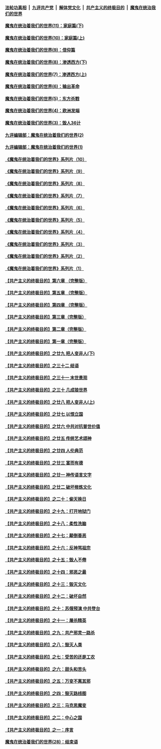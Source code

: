 

####  [法轮功真相](../../../../basic/blob/master/README.md?t=09271302) &nbsp;|&nbsp; [九评共产党](../../../../9ping.md/blob/master/README.md?t=09271302) &nbsp;|&nbsp; [解体党文化](../../../../jtdwh.md/blob/master/README.md?t=09271302)  &nbsp;|&nbsp; [共产主义的终极目的](../../../../gczydzjmd.md/blob/master/README.md?t=09271302) &nbsp;|&nbsp; [魔鬼在统治我们的世界](../../../../mgztzwmdsj.md/blob/master/README.md?t=09271302) 

#### [魔鬼在统治着我们的世界(11)：家庭篇(下)](../pages/nsc422/n10440961.md?t=09271302) 

#### [魔鬼在统治着我们的世界(10)：家庭篇(上)](../pages/nsc422/n10435448.md?t=09271302) 

#### [魔鬼在统治着我们的世界(9)：信仰篇](../pages/nsc422/n10432159.md?t=09271302) 

#### [魔鬼在统治着我们的世界(8)：渗透西方(下)](../pages/nsc422/n10429603.md?t=09271302) 

#### [魔鬼在统治着我们的世界(7)：渗透西方(上)](../pages/nsc422/n10426013.md?t=09271302) 

#### [魔鬼在统治着我们的世界(6)：输出革命](../pages/nsc422/n10421536.md?t=09271302) 

#### [魔鬼在统治着我们的世界(5)：东方杀戮](../pages/nsc422/n10417707.md?t=09271302) 

#### [魔鬼在统治着我们的世界(4)：欧洲发端](../pages/nsc422/n10414890.md?t=09271302) 

#### [魔鬼在统治着我们的世界(3)：毁人36计](../pages/nsc422/n10411583.md?t=09271302) 

#### [九评编辑部：魔鬼在统治着我们的世界(2)](../pages/nsc422/n10410036.md?t=09271302) 

#### [九评编辑部：魔鬼在统治着我们的世界(1)](../pages/nsc422/n10406825.md?t=09271302) 

#### [《魔鬼在统治着我们的世界》系列片（10）](../pages/nsc422/n12292670.md?t=09271302) 

#### [《魔鬼在统治着我们的世界》系列片（9）](../pages/nsc422/n12290859.md?t=09271302) 

#### [《魔鬼在统治着我们的世界》系列片（8）](../pages/nsc422/n12287445.md?t=09271302) 

#### [《魔鬼在统治着我们的世界》系列片（7）](../pages/nsc422/n12283425.md?t=09271302) 

#### [《魔鬼在统治着我们的世界》系列片（6）](../pages/nsc422/n12282314.md?t=09271302) 

#### [《魔鬼在统治着我们的世界》系列片（5）](../pages/nsc422/n12281419.md?t=09271302) 

#### [《魔鬼在统治着我们的世界》系列片（4）](../pages/nsc422/n12274024.md?t=09271302) 

#### [《魔鬼在统治着我们的世界》系列片（3）](../pages/nsc422/n12271322.md?t=09271302) 

#### [《魔鬼在统治着我们的世界》系列片（2）](../pages/nsc422/n12269049.md?t=09271302) 

#### [《魔鬼在统治着我们的世界》系列片（1）](../pages/nsc422/n12267575.md?t=09271302) 

#### [【共产主义的终极目的】第六章 （完整版）](../pages/nsc422/n11428913.md?t=09271302) 

#### [【共产主义的终极目的】第五章 （完整版）](../pages/nsc422/n11428912.md?t=09271302) 

#### [【共产主义的终极目的】第四章 （完整版）](../pages/nsc422/n11428907.md?t=09271302) 

#### [【共产主义的终极目的】第三章（完整版）](../pages/nsc422/n11428848.md?t=09271302) 

#### [【共产主义的终极目的】第二章（完整版）](../pages/nsc422/n11428831.md?t=09271302) 

#### [【共产主义的终极目的】第一章（完整版）](../pages/nsc422/n11417651.md?t=09271302) 

#### [【共产主义的终极目的】之廿九 把人变非人(下)](../pages/nsc422/n11344140.md?t=09271302) 

#### [【共产主义的终极目的】之三十二 结语](../pages/nsc422/n11360535.md?t=09271302) 

#### [【共产主义的终极目的】之三十一 末世景观](../pages/nsc422/n11351129.md?t=09271302) 

#### [【共产主义的终极目的】之三十 几成狼世界](../pages/nsc422/n11348280.md?t=09271302) 

#### [【共产主义的终极目的】之廿八 把人变非人(上)](../pages/nsc422/n11340492.md?t=09271302) 

#### [【共产主义的终极目的】之廿七 以恨立国](../pages/nsc422/n11336944.md?t=09271302) 

#### [【共产主义的终极目的】之廿六 中共对抗普世价值](../pages/nsc422/n11324785.md?t=09271302) 

#### [【共产主义的终极目的】之廿五 传统艺术颂神](../pages/nsc422/n11296396.md?t=09271302) 

#### [【共产主义的终极目的】之廿四 人伦典范](../pages/nsc422/n11296397.md?t=09271302) 

#### [【共产主义的终极目的】之廿三 富而有德](../pages/nsc422/n11283598.md?t=09271302) 

#### [【共产主义的终极目的】之廿一 神传语言文字](../pages/nsc422/n11263265.md?t=09271302) 

#### [【共产主义的终极目的】之廿二 破坏修炼文化](../pages/nsc422/n11245728.md?t=09271302) 

#### [【共产主义的终极目的】之二十：偷天换日](../pages/nsc422/n11238846.md?t=09271302) 

#### [【共产主义的终极目的】之十九：打开地狱门](../pages/nsc422/n11206376.md?t=09271302) 

#### [【共产主义的终极目的】之十八：柔性洗脑](../pages/nsc422/n11199994.md?t=09271302) 

#### [【共产主义的终极目的】之十七：颠倒善恶](../pages/nsc422/n11179782.md?t=09271302) 

#### [【共产主义的终极目的】之十六：反神骂祖宗](../pages/nsc422/n11166798.md?t=09271302) 

#### [【共产主义的终极目的】之十五：毁人不倦](../pages/nsc422/n11166792.md?t=09271302) 

#### [【共产主义的终极目的】之十四：邪恶之最](../pages/nsc422/n11150249.md?t=09271302) 

#### [【共产主义的终极目的】之十三：毁灭文化](../pages/nsc422/n11135227.md?t=09271302) 

#### [【共产主义的终极目的】之十二：破坏自然](../pages/nsc422/n11135214.md?t=09271302) 

#### [【共产主义的终极目的】之十：苏俄预演 中共登台](../pages/nsc422/n11118424.md?t=09271302) 

#### [【共产主义的终极目的】之十一：屠杀精英](../pages/nsc422/n11118442.md?t=09271302) 

#### [【共产主义的终极目的】之九：共产邪灵一路杀](../pages/nsc422/n11114139.md?t=09271302) 

#### [【共产主义的终极目的】之八：毁灭人类](../pages/nsc422/n11108503.md?t=09271302) 

#### [【共产主义的终极目的】之七：受苦的还是工农](../pages/nsc422/n11101809.md?t=09271302) 

#### [【共产主义的终极目的】之六：甜头和苦头](../pages/nsc422/n11096971.md?t=09271302) 

#### [【共产主义的终极目的】之五：万变不离其邪](../pages/nsc422/n11091285.md?t=09271302) 

#### [【共产主义的终极目的】之四：毁灭路线图](../pages/nsc422/n11086284.md?t=09271302) 

#### [【共产主义的终极目的】之三：马克思魔变](../pages/nsc422/n11061941.md?t=09271302) 

#### [【共产主义的终极目的】之二：中心之国](../pages/nsc422/n11047728.md?t=09271302) 

#### [【共产主义的终极目的】之一：序言](../pages/nsc422/n11086077.md?t=09271302) 

#### [魔鬼在统治着我们的世界(28)：结束语](../pages/nsc422/n10936246.md?t=09271302) 


